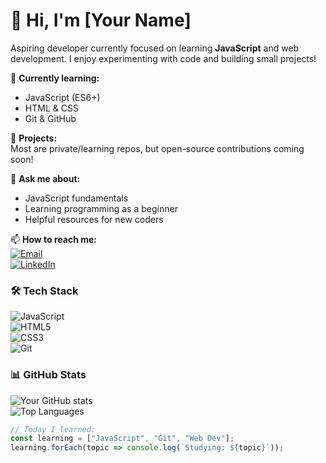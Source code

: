 # 👋 Hi, I'm [Your Name]  

Aspiring developer currently focused on learning **JavaScript** and web development. I enjoy experimenting with code and building small projects!  

🌱 **Currently learning:**  
- JavaScript (ES6+)  
- HTML & CSS  
- Git & GitHub  

🔐 **Projects:**  
Most are private/learning repos, but open-source contributions coming soon!  

💬 **Ask me about:**  
- JavaScript fundamentals  
- Learning programming as a beginner  
- Helpful resources for new coders  

📫 **How to reach me:**  
[![Email](https://img.shields.io/badge/Email-D14836?style=flat&logo=gmail&logoColor=white)](mailto:youremail@example.com)  
[![LinkedIn](https://img.shields.io/badge/LinkedIn-0077B5?style=flat&logo=linkedin&logoColor=white)](https://linkedin.com/in/yourprofile)  

### 🛠️ Tech Stack  
![JavaScript](https://img.shields.io/badge/JavaScript-F7DF1E?style=flat&logo=javascript&logoColor=black)  
![HTML5](https://img.shields.io/badge/HTML5-E34F26?style=flat&logo=html5&logoColor=white)  
![CSS3](https://img.shields.io/badge/CSS3-1572B6?style=flat&logo=css3&logoColor=white)  
![Git](https://img.shields.io/badge/Git-F05032?style=flat&logo=git&logoColor=white)  

### 📊 GitHub Stats  
![Your GitHub stats](https://github-readme-stats.vercel.app/api?username=yourusername&show_icons=true&theme=radical)  
![Top Languages](https://github-readme-stats.vercel.app/api/top-langs/?username=yourusername&layout=compact&theme=radical)  

```javascript
// Today I learned:
const learning = ["JavaScript", "Git", "Web Dev"];
learning.forEach(topic => console.log(`Studying: ${topic}`));
```
<!---
Arnov77/Arnov77 is a ✨ special ✨ repository because its `README.md` (this file) appears on your GitHub profile.
You can click the Preview link to take a look at your changes.
--->
